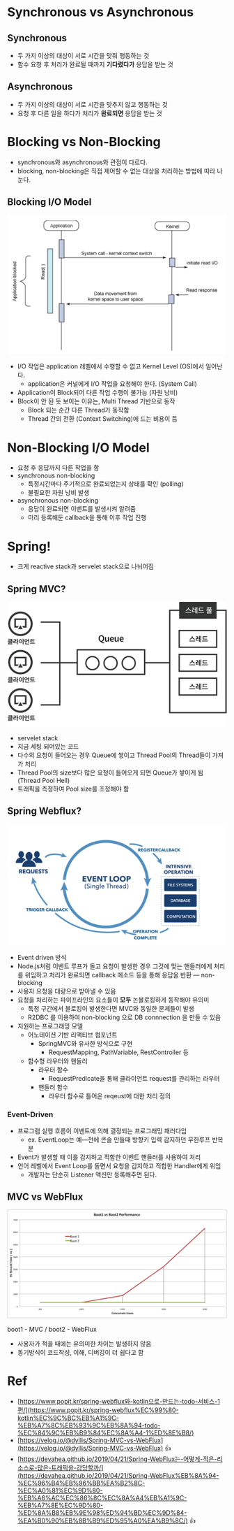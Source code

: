 # Synchronous vs Asynchronous

## Synchronous

- 두 가지 이상의 대상이 서로 시간을 맞춰 행동하는 것
- 함수 요청 후 처리가 완료될 때까지 **기다렸다가** 응답을 받는 것

## Asynchronous

- 두 가지 이상의 대상이 서로 시간을 맞추지 않고 행동하는 것
- 요청 후 다른 일을 하다가 처리가 **완료되면** 응답을 받는 것

# Blocking vs Non-Blocking

- synchronous와 asynchronous와 관점이 다르다.
- blocking, non-blocking은 직접 제어할 수 없는 대상을 처리하는 방법에 따라 나눈다.

## Blocking I/O Model

![blocking.png](static/blocking.png)

- I/O 작업은 application 레벨에서 수행할 수 없고 Kernel Level (OS)에서 일어난다.
    - application은 커널에게 I/O 작업을 요청해야 한다. (System Call)
- Application이 Block되어 다른 작업 수행이 불가능 (자원 낭비)
- Block이 안 된 듯 보이는 이유는, Multi Thread 기반으로 동작
    - Block 되는 순간 다른 Thread가 동작함
    - Thread 간의 전환 (Context Switching)에 드는 비용이 듬

# Non-Blocking I/O Model

- 요청 후 응답까지 다른 작업을 함
- synchronous non-blocking
    - 특정시간마다 주기적으로 완료되었는지 상태를 확인 (polling)
    - 불필요한 자원 낭비 발생
- asynchronous non-blocking
    - 응답이 완료되면 이벤트를 발생시켜 알려줌
    - 미리 등록해둔 callback을 통해 이후 작업 진행

# Spring!

- 크게 reactive stack과 servelet stack으로 나뉘어짐

## Spring MVC?

![spring_mvc.png](static/spring_mvc.png)

- servelet stack
- 지금 세팅 되어있는 코드
- 다수의 요청이 들어오는 경우 Queue에 쌓이고 Thread Pool의 Thread들이 가져가 처리
- Thread Pool의 size보다 많은 요청이 들어오게 되면 Queue가 쌓이게 됨 (Thread Pool Hell)
- 트래픽을 측정하여 Pool size를 조정해야 함

## Spring Webflux?

![event_loop.png](static/event_loop.png)

- Event driven 방식
- Node.js처럼 이벤트 루프가 돌고 요청이 발생한 경우 그것에 맞는 핸들러에게 처리를 위임하고 처리가 완료되면 callback 메소드 등을 통해 응답을 반환 — non-blocking
- 사용자 요청을 대량으로 받아낼 수 있음
- 요청을 처리하는 파이프라인의 요소들이 **모두** 논블로킹하게 동작해야 유의미
    - 특정 구간에서 블로킹이 발생한다면 MVC와 동일한 문제들이 발생
    - R2DBC 를 이용하여 non-blocking 으로 DB connnection 을 만들 수 있음
- 지원하는 프로그래밍 모델
    - 어노테이션 기반 리액티브 컴포넌트
        - SpringMVC와 유사한 방식으로 구현
            - RequestMapping, PathVariable, RestController 등
    - 함수형 라우터와 핸들러
        - 라우터 함수
            - RequestPredicate을 통해 클라이언트 request를 관리하는 라우터
        - 핸들러 함수
            - 라우터 함수로 틀어온 reqeust에 대한 처리 정의

### Event-Driven

- 프로그램 실행 흐름이 이벤트에 의해 결정되는 프로그래밍 패러다임
    - ex. EventLoop는 예—전에 콘솔 만들때 방향키 입력 감지하던 무한루프 반복문
- Event가 발생할 때 이를 감지하고 적합한 이벤트 핸들러를 사용하여 처리
- 언어 레벨에서 Event Loop를 돌면서 요청을 감지하고 적합한 Handler에게 위임
    - 개발자는 단순히 Listener 액션만 등록해주면 된다.

## MVC vs WebFlux

![MVC_vs_Webflux.png](static/MVC_vs_Webflux.png)

boot1 - MVC / boot2 - WebFlux

- 사용자가 적을 때에는 유의미한 차이는 발생하지 않음
- 동기방식이 코드작성, 이해, 디버깅이 더 쉽다고 함

# Ref

- [https://www.popit.kr/spring-webflux와-kotlin으로-만드는-todo-서비스-1편/](https://www.popit.kr/spring-webflux%EC%99%80-kotlin%EC%9C%BC%EB%A1%9C-%EB%A7%8C%EB%93%9C%EB%8A%94-todo-%EC%84%9C%EB%B9%84%EC%8A%A4-1%ED%8E%B8/)
- [https://velog.io/@dyllis/Spring-MVC-vs-WebFlux](https://velog.io/@dyllis/Spring-MVC-vs-WebFlux) 👍
- [https://devahea.github.io/2019/04/21/Spring-WebFlux는-어떻게-적은-리소스로-많은-트래픽을-감당할까/](https://devahea.github.io/2019/04/21/Spring-WebFlux%EB%8A%94-%EC%96%B4%EB%96%BB%EA%B2%8C-%EC%A0%81%EC%9D%80-%EB%A6%AC%EC%86%8C%EC%8A%A4%EB%A1%9C-%EB%A7%8E%EC%9D%80-%ED%8A%B8%EB%9E%98%ED%94%BD%EC%9D%84-%EA%B0%90%EB%8B%B9%ED%95%A0%EA%B9%8C/) 👍
